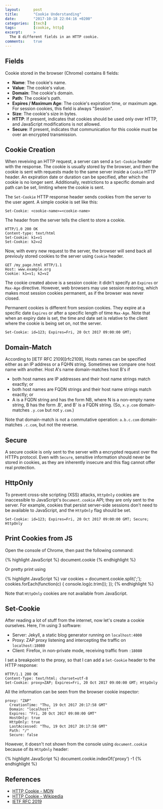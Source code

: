 ```yaml
---
layout:      post
title:       "Cookie Understanding"
date:        "2017-10-18 22:04:16 +0200"
categories:  [tech]
tags:        [cookie, http]
excerpt:     >
  The 8 different fields in an HTTP cookie.
comments:    true
---
```


## Fields

Cookie stored in the browser (Chrome) contains 8 fields:

- **Name**: The cookie's name.
- **Value**: The cookie's value.
- **Domain**: The cookie's domain.
- **Path**: The cookie's path.
- **Expires / Maximum Age**: The cookie's expiration time, or maximum age. For
  session cookies, this field is always "Session".
- **Size**: The cookie's size in bytes.
- **HTTP**: If present, indicates that cookies should be used only over HTTP,
  and JavaScript modifications is not allowed.
- **Secure**: If present, indicates that communication for this cookie must be
  over an encrypted transmission.

## Cookie Creation

When reveiving an HTTP request, a server can send a `Set-Cookie` header with the
response. The cookie is usually stored by the browser, and then the cookie is
sent with requests made to the same server inside a `Cookie` HTTP header. An
expiration date or duration can be specified, after which the cookie is no
longer sent. Additionally, restrictions to a specific domain and path can be
set, limiting where the cookie is sent.

The `Set-Cookie` HTTP response header sends cookies from the server to the user
agent. A simple cookie is set like this:

    Set-Cookie: <cookie-name>=<cookie-name>

The header from the server tells the client to store a cookie.

    HTTP/1.0 200 OK
    Content-type: text/html
    Set-Cookie: k1=v1
    Set-Cookie: k2=v2

Now, with every new request to the server, the browser will send back all
previouly stored cookies to the server using `Cookie` header.

    GET /my_page.html HTTP/1.1
    Host: www.example.org
    Cookie: k1=v1; k2=v2

The cookie created above is a session cookie: it didn't specify an `Expires` or
`Max-Age` directive. However, web browsers may use session restoring, which
makes most session cookies permanent, as if the browser was never closed.

Permanent cookies is different from session cookies. They expire at a specific
date `Expires` or after a specific length of time `Max-Age`. Note that when an
expiry date is set, the time and date set is relative to the client where the
cookie is being set on, not the server.

    Set-Cookie: id=123; Expires=Fri, 20 Oct 2017 09:00:00 GMT;

## Domain-Match

According to [IETF RFC 2109][rfc2109],
Hosts names can be specified either as an IP address or a FQHN
string.  Sometimes we compare one host name with another.  Host A's
name domain-matches host B's if

* both host names are IP addresses and their host name strings match
  exactly; or
* both host names are FQDN strings and their host name strings match
  exactly; or
* A is a FQDN string and has the form NB, where N is a non-empty name
  string, B has the form .B', and B' is a FQDN string.  (So, `x.y.com`
  domain-matches `.y.com` but not `y.com`.)

Note that domain-match is not a commutative operation: `a.b.c.com`
domain-matches `.c.com`, but not the reverse.

## Secure

A secure cookie is only sent to the server with a encrypted request over the
HTTPs protocol. Even with `Secure`, sensitive information should never be stored
in cookies, as they are inherently insecure and this flag cannot offer real
protection.

## HttpOnly

To prevent cross-site scripting (XSS) attacks, `HttpOnly` cookies are
inaccessible to JavaScript's `Document.cookie` API; they are only sent to the
server. For example, cookies that persist server-side sessions don't need to be
available to JavaScript, and the `HttpOnly` flag should be set.

    Set-Cookie: id=123; Expires=Fri, 20 Oct 2017 09:00:00 GMT; Secure; HttpOnly

## Print Cookies from JS

Open the console of Chrome, then past the following command:

{% highlight JavaScript %}
document.cookie
{% endhighlight %}

Or pretty print using

{% highlight JavaScript %}
var cookies = document.cookie.split(';');
cookies.forEach(function(c) {
    console.log(c.trim());
});
{% endhighlight %}

Note that `HttpOnly` cookies are not available from JavaScript.

## Set-Cookie

After reading a lot of stuff from the internet, now let's create a cookie
ourselves. Here, I'm using 3 software:

- Server: Jekyll, a static blog generator running on `localhost:4000`
- Proxy: ZAP proxy listening and intercepting the traffic on `localhost:18080`
- Client: Firefox, in non-private mode, receiving traffic from `:18080`

I set a breakpoint to the proxy, so that I can add a `Set-Cookie` header to the
HTTP response:

    HTTP/1.1 200 OK
    Content-Type: text/html; charset=utf-8
    Set-Cookie: proxy=ZAP; Expires=Fri, 20 Oct 2017 09:00:00 GMT; HttpOnly

All the information can be seen from the browser cookie inspector:

    proxy: "ZAP"
      CreationTime: "Thu, 19 Oct 2017 20:17:58 GMT"
      Domain: "localhost"
      Expires: "Fri, 20 Oct 2017 09:00:00 GMT"
      HostOnly: true
      HttpOnly: true
      LastAccessed: "Thu, 19 Oct 2017 20:17:58 GMT"
      Path: "/"
      Secure: false

However, it doesn't not shown from the console using `document.cookie` because
of its `HttpOnly` header:

{% highlight JavaScript %}
document.cookie.indexOf('proxy')
-1
{% endhighlight %}

## References

- [HTTP Cookie - MDN][mdn]
- [HTTP Cookie - Wikipedia][wiki]
- [IETF RFC 2019][rfc2019]

[rfc2019]: https://www.ietf.org/rfc/rfc2109.txt
[wiki]: https://en.wikipedia.org/wiki/HTTP_cookie
[mdn]: https://developer.mozilla.org/en-US/docs/Web/HTTP/Cookies
